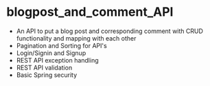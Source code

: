# blogpost_and_comment_API

* An API to put a blog post and corresponding comment with CRUD functionality and mapping with each other 
* Pagination and Sorting for API's
* Login/Signin and Signup
* REST API exception handling
* REST API validation
* Basic Spring security 

